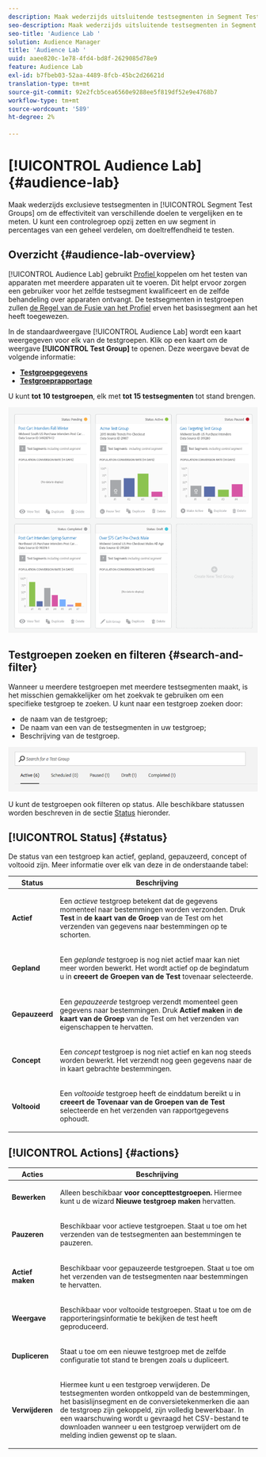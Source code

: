 ```yaml
---
description: Maak wederzijds uitsluitende testsegmenten in Segment Test Group om de effectiviteit van verschillende doelen te vergelijken en te meten. U kunt een controlegroep opzij zetten en uw segment in percentages van een geheel verdelen, om doeltreffendheid te testen.
seo-description: Maak wederzijds uitsluitende testsegmenten in Segment Test Group om de effectiviteit van verschillende doelen te vergelijken en te meten. U kunt een controlegroep opzij zetten en uw segment in percentages van een geheel verdelen, om doeltreffendheid te testen.
seo-title: 'Audience Lab '
solution: Audience Manager
title: 'Audience Lab '
uuid: aaee820c-1e78-4fd4-bd8f-2629085d78e9
feature: Audience Lab
exl-id: b7fbeb03-52aa-4489-8fcb-45bc2d26621d
translation-type: tm+mt
source-git-commit: 92e2fcb5cea6560e9288ee5f819df52e9e4768b7
workflow-type: tm+mt
source-wordcount: '589'
ht-degree: 2%

---
```


# [!UICONTROL Audience Lab] {#audience-lab}

Maak wederzijds exclusieve testsegmenten in [!UICONTROL Segment Test Groups] om de effectiviteit van verschillende doelen te vergelijken en te meten. U kunt een controlegroep opzij zetten en uw segment in percentages van een geheel verdelen, om doeltreffendheid te testen.

## Overzicht {#audience-lab-overview}

[!UICONTROL Audience Lab] gebruikt  [Profiel ](../../features/profile-merge-rules/merge-rules-overview.md) koppelen om het testen van apparaten met meerdere apparaten uit te voeren. Dit helpt ervoor zorgen een gebruiker voor het zelfde testsegment kwalificeert en de zelfde behandeling over apparaten ontvangt. De testsegmenten in testgroepen zullen [de Regel van de Fusie van het Profiel](../../features/profile-merge-rules/merge-rules-dashboard.md) erven het basissegment aan het heeft toegewezen.

In de standaardweergave [!UICONTROL Audience Lab] wordt een kaart weergegeven voor elk van de testgroepen. Klik op een kaart om de weergave **[!UICONTROL Test Group]** te openen. Deze weergave bevat de volgende informatie:

* **[Testgroepgegevens](../../features/audience-lab/audience-lab-information-view.md)**
* **[Testgroeprapportage](../../features/audience-lab/audience-lab-reporting-view.md)**

U kunt **tot 10 testgroepen**, elk met **tot 15 testsegmenten** tot stand brengen.

![](assets/test-groups-view.PNG)

## Testgroepen zoeken en filteren {#search-and-filter}

Wanneer u meerdere testgroepen met meerdere testsegmenten maakt, is het misschien gemakkelijker om het zoekvak te gebruiken om een specifieke testgroep te zoeken. U kunt naar een testgroep zoeken door:

* de naam van de testgroep;
* De naam van een van de testsegmenten in uw testgroep;
* Beschrijving van de testgroep.

![](assets/search_and_filter_audience_lab.png)

U kunt de testgroepen ook filteren op status. Alle beschikbare statussen worden beschreven in de sectie [Status](../../features/audience-lab/audience-lab.md#status) hieronder.

## [!UICONTROL Status] {#status}

De status van een testgroep kan actief, gepland, gepauzeerd, concept of voltooid zijn. Meer informatie over elk van deze in de onderstaande tabel:

<table id="table_7A0388BA02E045AC971C06A22DAC2C63"> 
 <thead> 
  <tr> 
   <th colname="col1" class="entry"> Status </th> 
   <th colname="col2" class="entry"> Beschrijving </th> 
  </tr> 
 </thead>
 <tbody> 
  <tr> 
   <td colname="col1"> <p> <b><span class="uicontrol"> Actief  </span></b> </p> </td> 
   <td colname="col2"> <p>Een <i>actieve</i> testgroep betekent dat de gegevens momenteel naar bestemmingen worden verzonden. Druk <b><span class="uicontrol"> Test </span></b> in <b><span class="uicontrol"> de kaart van de Groep </span></b> van de Test om het verzenden van gegevens naar bestemmingen op te schorten. </p> </td> 
  </tr> 
  <tr> 
   <td colname="col1"> <p> <b><span class="uicontrol"> Gepland  </span></b> </p> </td> 
   <td colname="col2"> <p>Een <i>geplande</i> testgroep is nog niet actief maar kan niet meer worden bewerkt. Het wordt actief op de begindatum u in <b>creeert de Groepen van de Test </b> tovenaar selecteerde. </p> </td> 
  </tr> 
  <tr> 
   <td colname="col1"> <p> <b><span class="uicontrol"> Gepauzeerd  </span></b> </p> </td> 
   <td colname="col2"> <p>Een <i>gepauzeerde</i> testgroep verzendt momenteel geen gegevens naar bestemmingen. Druk <b><span class="uicontrol"> Actief maken </span></b> in <b><span class="uicontrol"> de kaart van de Groep </span></b> van de Test om het verzenden van eigenschappen te hervatten. </p> </td> 
  </tr> 
  <tr> 
   <td colname="col1"> <p> <b><span class="uicontrol"> Concept  </span></b> </p> </td> 
   <td colname="col2"> <p>Een <i>concept</i> testgroep is nog niet actief en kan nog steeds worden bewerkt. Het verzendt nog geen gegevens naar de in kaart gebrachte bestemmingen. </p> </td> 
  </tr> 
  <tr> 
   <td colname="col1"> <p> <b><span class="uicontrol"> Voltooid  </span></b> </p> </td> 
   <td colname="col2"> <p>Een <i>voltooide </i> testgroep heeft de einddatum bereikt u in <b><span class="uicontrol"> creeert de Tovenaar van de Groepen van de Test </span></b> selecteerde en het verzenden van rapportgegevens ophoudt. </p> </td>
  </tr>
 </tbody>
</table>

## [!UICONTROL Actions] {#actions}

<table id="table_481A411E2D2F4FE891595D00E775CF60"> 
 <thead> 
  <tr> 
   <th colname="col1" class="entry"> Acties </th> 
   <th colname="col2" class="entry"> Beschrijving </th>
  </tr>
 </thead>
 <tbody> 
  <tr> 
   <td colname="col1"> <p> <b><span class="uicontrol"> Bewerken  </span></b> </p> </td>
   <td colname="col2"> <p>Alleen beschikbaar <b>voor concepttestgroepen. </b> Hiermee kunt u de wizard <b><span class="uicontrol"> Nieuwe testgroep maken </span></b> hervatten. </p> </td>
  </tr>
  <tr> 
   <td colname="col1"> <p> <b><span class="uicontrol"> Pauzeren  </span></b> </p> </td>
   <td colname="col2"> <p>Beschikbaar voor actieve testgroepen. Staat u toe om het verzenden van de testsegmenten aan bestemmingen te pauzeren. </p> </td>
  </tr>
  <tr> 
   <td colname="col1"> <p> <b><span class="uicontrol"> Actief maken  </span></b> </p> </td>
   <td colname="col2"> <p>Beschikbaar voor gepauzeerde testgroepen. Staat u toe om het verzenden van de testsegmenten naar bestemmingen te hervatten. </p> </td>
  </tr>
  <tr> 
   <td colname="col1"> <p> <b><span class="uicontrol"> Weergave  </span></b> </p> </td>
   <td colname="col2"> <p>Beschikbaar voor voltooide testgroepen. Staat u toe om de rapporteringsinformatie te bekijken de test heeft geproduceerd. </p> </td>
  </tr>
  <tr> 
   <td colname="col1"> <p> <b><span class="uicontrol"> Dupliceren  </span></b> </p> </td>
   <td colname="col2"> <p>Staat u toe om een nieuwe testgroep met de zelfde configuratie tot stand te brengen zoals u dupliceert. </p> </td>
  </tr>
  <tr> 
   <td colname="col1"> <p> <b><span class="uicontrol"> Verwijderen  </span></b> </p> </td>
   <td colname="col2"> <p>Hiermee kunt u een testgroep verwijderen. De testsegmenten worden ontkoppeld van de bestemmingen, het basislijnsegment en de conversietekenmerken die aan de testgroep zijn gekoppeld, zijn volledig bewerkbaar. In een waarschuwing wordt u gevraagd het CSV-bestand te downloaden wanneer u een testgroep verwijdert om de melding indien gewenst op te slaan. </p> </td>
  </tr>
 </tbody>
</table>
